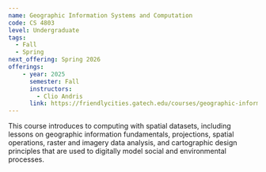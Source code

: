 ```yaml
---
name: Geographic Information Systems and Computation
code: CS 4803
level: Undergraduate
tags: 
  - Fall
  - Spring
next_offering: Spring 2026
offerings:
    - year: 2025
      semester: Fall
      instructors:
        - Clio Andris
      link: https://friendlycities.gatech.edu/courses/geographic-information-systems-and-computation-cs-4803-gis-crn-34204/
---
```


This course introduces to computing with spatial datasets, including lessons on geographic information fundamentals, projections, spatial operations, raster and imagery data analysis, and cartographic design principles that are used to digitally model social and environmental processes.
